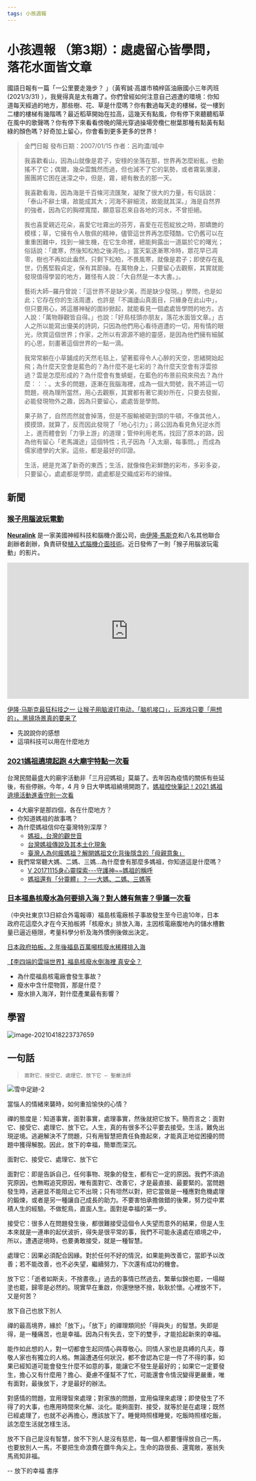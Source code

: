 ```yaml
---
tags: 小孩週報
---
```


# 小孩週報 （第3期）：處處留心皆學問，落花水面皆文章

國語日報有一篇「一公里要走幾步？ 」（黃宥誠‧高雄巿楠梓區油廠國小三年丙班 (2021/3/31) ），我覺得真是太有趣了。你們曾經如何注意自己週遭的環境：你知道每天經過的地方，那些樹、花、草是什麼嗎？你有數過每天走的樓梯，從一樓到二樓的樓梯有幾階嗎？最近稻草開始在拉高，這幾天有點風，你有停下來聽聽稻草在風中的歌聲嗎？你有停下來看看傍晚的陽光穿過操場旁欖仁樹葉那種有點黃有點綠的顏色嗎？好奇加上留心，你會看到更多更多的世界！

> 金門日報    發布日期：2007/01/15     作者：呂昀濃/城中
>
>   我喜歡看山，因為山就像是君子，安穩的坐落在那，世界再怎麼紛亂，也動搖不了它；偶爾，幾朵雲飄然而過，但也減不了它的氣勢，或者霧氣瀰漫，團團將它困在迷濛之中，但是，霧，總有散去的那一天。 
>
>   我喜歡看海，因為海是千百條河流匯聚，凝聚了很大的力量，有句話說：「泰山不辭土壤，故能成其大；河海不辭細流，故能就其深。」海是自然界的強者，因為它的胸襟寬闊，願意容忍來自各地的河水，不曾拒絕。 
>
>   我也喜愛親近花朵，喜愛它吐霧出的芬芳，喜愛在花苞綻放之時，那嬌艷的模樣；草，它擁有令人敬佩的精神，儘管這世界再怎麼殘酷，它仍舊可以在重重困難中，找到一線生機，在它生命裡，總能夠露出一道屬於它的曙光；俗話說：「歲寒，然後知松柏之後凋也。」當天氣逐漸寒冷時，眾花早已凋零，樹也不再如此盎然，只剩下松柏，不畏風寒，就像是君子；即使存在亂世，仍舊堅毅貞定，保有其節操。在萬物身上，只要留心去觀察，其實就能發現值得學習的地方，難怪有人說：「大自然是一本大書。」。 
>
>   藝術大師─羅丹曾說：「這世界不是缺少美，而是缺少發現。」學問，也是如此；它存在你的生活周遭，也許是「不識廬山真面目，只緣身在此山中」，但只要用心，將這層神秘的面紗掀起，就能看見一個處處皆學問的地方。古人說：「萬物靜觀皆自得。」也說：「好鳥枝頭亦朋友，落花水面皆文章。」古人之所以能寫出優美的詩詞，只因為他們用心看待週遭的一切，用有情的眼光，欣賞這個世界；作家，之所以有源源不絕的靈感，是因為他們擁有細膩的心思，刻畫著這個世界的一點一滴。 
>
>   我常常躺在小草鋪成的天然毛毯上，望著藍得令人心醉的天空，思緒開始起飛；為什麼天空會是藍色的？為什麼不是七彩的？為什麼天空會有浮雲掠過？雲是怎麼形成的？為什麼會有隻蜻蜓，在藍色的布景前飛來飛去？為什麼：：：。太多的問題，逐漸在我腦海裡，成為一個大問號，我不將這一切問題，視為理所當然，用心去觀察，其實都有著它奧妙所在，只要去發掘，必能發現物外之趣，因為只要留心，處處皆是學問。 
>
>   果子熟了，自然而然就會掉落，但是不服輸被砸到頭的牛頓，不像其他人，摸摸頭，就算了，反而因此發現了「地心引力」；蔣公因為看見魚兒逆水而上，進而體會到「力爭上游」的道理；管仲利用老馬，找回了原本的路，因為他有留心「老馬識途」這個特性；孔子因為「入太廟，每事問。」而成為儒家禮學的大家。這些，都是最好的印證。 
>
>   生活，總是充滿了新奇的東西；生活，就像條色彩鮮艷的彩布，多彩多姿，只要留心，處處都是學問，處處都是交織成彩布的線條。 

## 新聞

### [猴子用腦波玩電動](https://www.businessinsider.com/elon-musk-neuralink-video-monkey-games-pong-brain-chip-2021-4)

[**Neuralink**](https://zh.wikipedia.org/wiki/Neuralink) 是一家美國神經科技和腦機介面公司，由[伊隆·馬斯克](https://zh.wikipedia.org/wiki/伊隆·马斯克)和八名其他聯合創辦者創辦，負責研發[植入式](https://zh.wikipedia.org/wiki/腦植入物)[腦機介面技術](https://zh.wikipedia.org/wiki/脑机接口)。近日發佈了一則「猴子用腦波玩電動」的影片。

<iframe width="560" height="315" src="https://www.youtube.com/embed/rsCul1sp4hQ" title="YouTube video player" frameborder="0" allow="accelerometer; autoplay; clipboard-write; encrypted-media; gyroscope; picture-in-picture" allowfullscreen></iframe>

[伊隆·马斯克最狂科技之一 让猴子用脑波打电动，「脑机接口」，玩游戏只要「用想的」，黑镜场景真的要来了](https://youtu.be/9qRCMc9--mE)

- 先說說你的感想
- 這項科技可以用在什麼地方

### [2021媽祖遶境起跑 4大廟宇特點一次看](https://topic.udn.com/event/temple)

台灣民間最盛大的廟宇活動非「三月迎媽祖」莫屬了。去年因為疫情的關係有些延後，有些停辦。今年，4 月 9 日大甲媽祖繞境開跑了。[媽祖控快筆記！2021 媽祖遶境活動進香守則一次看](https://onepage.nownews.com/novel/strange/Mazu-inspect-2021)

- 4大廟宇是那四個，各在什麼地方？
- 你知道媽祖的故事嗎？
- 為什麼媽祖信仰在臺灣特別深厚？
  - [媽祖，台灣的觀世音](http://www.masterhsingyun.org/article/article.jsp?index=2&item=9&bookid=2c907d4949d1c1890149da8c0639001c&ch=3&se=0&f=1)
  - [台灣媽祖傳說及其本土化現象](https://www.folktw.com.tw/culture_view.php?info=98)
  - [臺灣人為何瘋媽祖？解開媽祖文化背後隱含的「母親意象」](https://www.thenewslens.com/article/39197)
- 我們常常聽大媽、二媽、三媽…為什麼會有那麼多媽祖，你知道這是什麼嗎？
  - [V 20171115身心靈探索---守護神~~媽祖的稱呼](https://youtu.be/0Tn7iQ204-Q)
  - [媽祖還有「分靈體」？──大媽、二媽、三媽等](https://editor0301.pixnet.net/blog/post/332961781-媽祖還有「分靈體」？──大媽、二媽、三媽)

### [日本福島核廢水為何要排入海？對人體有無害？爭議一次看](https://www.cna.com.tw/news/firstnews/202104130193.aspx)

（中央社東京13日綜合外電報導）福島核電廠核子事故發生至今已逾10年，日本政府花這麼久才在今天拍板將「核廢水」排放入海，主因核電廠腹地內的儲水槽數量已逼近極限，考量科學分析及海外慣例後做出決定。

[日本政府拍板，2 年後福島百萬噸核廢水稀釋排入海](https://technews.tw/2021/04/13/fukushima-nuclear-plant-radioactive-water/)

[【李四端的雲端世界】福島核廢水倒海裡 真安全？](https://youtu.be/qX5li1lkHrE?t=1023)

- 為什麼福島核電廠會發生事故？
- 廢水中含什麼物質，那是什麼？
- 廢水排入海洋，對什麼產業最有影響？

## 學習

![image-20210418223737659](https://i.imgur.com/2URDRgp.jpg)

## 一句話

> ```
> 面對它、接受它、處理它、放下它 ― 聖嚴法師
> ```

![雪中足跡-2](https://i.imgur.com/ETdRIWp.jpg)

當惱人的情緒來襲時，如何重拾愉快的心情？

禪的態度是：知道事實，面對事實，處理事實，然後就把它放下。簡而言之：面對它、接受它、處理它、放下它。人生，真的有很多不公平要去接受。生活，難免出現逆境。逃避解決不了問題，只有用智慧把責任負擔起來，才能真正地從困擾的問題中獲得解脫。因此，放下的幸福，簡單而深沉。

面對它、接受它、處理它、放下它

面對它：即是告訴自己，任何事物、現象的發生，都有它一定的原因。我們不須追究原因，也無暇追究原因，唯有面對它、改善它，才是最直接、最要緊的。當問題發生時，逃避並不能阻止它不出現；只有坦然以對，把它當做是一種應對危機處理的鍛煉，或者是另一種讓自己成長的助力。不要害怕承擔做錯的後果，努力從中累積人生的經驗。不做鴕鳥，直面人生。面對是幸福的第一步。

接受它：很多人在問題發生後，都很難接受這個令人失望而意外的結果，但是人生本來就是一連串的起伏波折，得失是很平常的事，我們不可能永遠處在順境之中，所以，遭遇逆境時，也要勇敢接受，就是一種智慧。

處理它：因果必須配合因緣。對於任何不好的情況，如果能夠改善它，當即予以改善；若不能改善，也不必失望，繼續努力，下次還有成功的機會。

放下它：「逝者如斯夫，不捨晝夜。」過去的事情已然過去，繁華似錦也罷，一塌糊塗也罷，歸零是必然的。現實早在重啟，你還戀戀不捨，耿耿於懷。心裡放不下，又是何苦？

放下自己也放下別人

禪的最高境界，緣於「放下」。「放下」的禪理類同於「得與失」的智慧。失即是得，是一種痛苦，也是幸福。因為只有失去，空下的雙手，才能拾起新來的幸福。

能作如此想的人，對一切都會生起同情心與尊敬心。同情人家也是具縛的凡夫，尊敬人家也有獨立的人格。無論遭遇任何狀況，都不會認為它是一件了不得的事，如果已經知道可能會發生什麼不如意的事，能讓它不發生是最好的；如果它一定要發生，擔心又有什麼用？擔心、憂慮不僅幫不了忙，可能還會令情況變得更嚴重，唯有面對，最後放下，才是最好的辦法。

對感情的問題，宜用理智來處理；對家族的問題，宜用倫理來處理；即使發生了不得了的大事，也應用時間來化解、淡化。能夠面對、接受，就等於是在處理；既然已經處理了，也就不必再擔心，應該放下了。睡覺時照樣睡覺，吃飯時照樣吃飯，該怎麼生活就怎樣生活。

放不下自己是沒有智慧，放不下別人是沒有慈悲，每一個人都要懂得放自己一馬，也要放別人一馬，不要把生命浪費在鑽牛角尖上。生命的路很長、還寬敞，塞翁失馬焉知非福。

-- 放下的幸福 書序